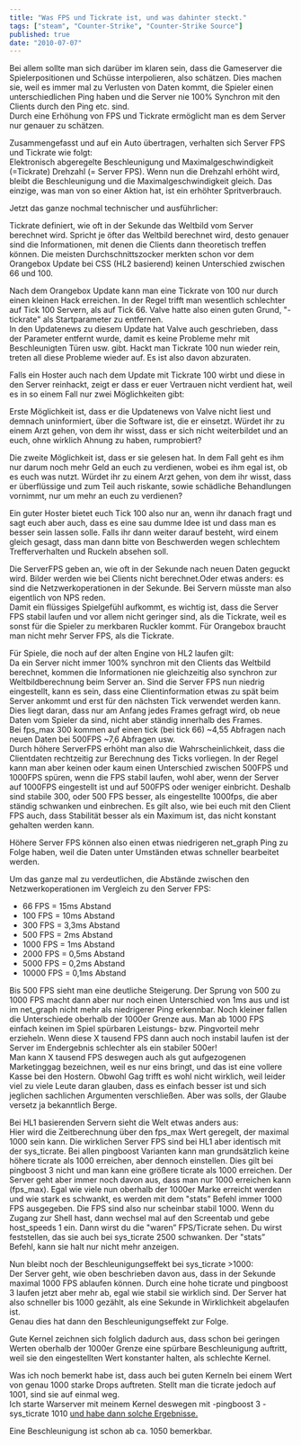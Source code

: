 ```yaml
---
title: "Was FPS und Tickrate ist, und was dahinter steckt."
tags: ["steam", "Counter-Strike", "Counter-Strike Source"]
published: true
date: "2010-07-07"
---
```


Bei allem sollte man sich darüber im klaren sein, dass die Gameserver die Spielerpositionen und Schüsse interpolieren, also schätzen. Dies machen sie, weil es immer mal zu Verlusten von Daten kommt, die Spieler einen unterschiedlichen Ping haben und die Server nie 100% Synchron mit den Clients durch den Ping etc. sind.  
Durch eine Erhöhung von FPS und Tickrate ermöglicht man es dem Server nur genauer zu schätzen.

Zusammengefasst und auf ein Auto übertragen, verhalten sich Server FPS und Tickrate wie folgt:  
Elektronisch abgeregelte Beschleunigung und Maximalgeschwindigkeit (=Tickrate) Drehzahl (= Server FPS). Wenn nun die Drehzahl erhöht wird, bleibt die Beschleunigung und die Maximalgeschwindigkeit gleich. Das einzige, was man von so einer Aktion hat, ist ein erhöhter Spritverbrauch.  
  
  
Jetzt das ganze nochmal technischer und ausführlicher:

Tickrate definiert, wie oft in der Sekunde das Weltbild vom Server berechnet wird. Spricht je öfter das Weltbild berechnet wird, desto genauer sind die Informationen, mit denen die Clients dann theoretisch treffen können. Die meisten Durchschnittszocker merkten schon vor dem Orangebox Update bei CSS (HL2 basierend) keinen Unterschied zwischen 66 und 100.

Nach dem Orangebox Update kann man eine Tickrate von 100 nur durch einen kleinen Hack erreichen. In der Regel trifft man wesentlich schlechter auf Tick 100 Servern, als auf Tick 66. Valve hatte also einen guten Grund, "-tickrate" als Startparameter zu entfernen.  
In den Updatenews zu diesem Update hat Valve auch geschrieben, dass der Parameter entfernt wurde, damit es keine Probleme mehr mit Beschleunigten Türen usw. gibt. Hackt man Tickrate 100 nun wieder rein, treten all diese Probleme wieder auf. Es ist also davon abzuraten.

Falls ein Hoster auch nach dem Update mit Tickrate 100 wirbt und diese in den Server reinhackt, zeigt er dass er euer Vertrauen nicht verdient hat, weil es in so einem Fall nur zwei Möglichkeiten gibt:

Erste Möglichkeit ist, dass er die Updatenews von Valve nicht liest und demnach uninformiert, über die Software ist, die er einsetzt. Würdet ihr zu einem Arzt gehen, von dem ihr wisst, dass er sich nicht weiterbildet und an euch, ohne wirklich Ahnung zu haben, rumprobiert?

Die zweite Möglichkeit ist, dass er sie gelesen hat. In dem Fall geht es ihm nur darum noch mehr Geld an euch zu verdienen, wobei es ihm egal ist, ob es euch was nutzt. Würdet ihr zu einem Arzt gehen, von dem ihr wisst, dass er überflüssige und zum Teil auch riskante, sowie schädliche Behandlungen vornimmt, nur um mehr an euch zu verdienen?

Ein guter Hoster bietet euch Tick 100 also nur an, wenn ihr danach fragt und sagt euch aber auch, dass es eine sau dumme Idee ist und dass man es besser sein lassen solle. Falls ihr dann weiter darauf besteht, wird einem gleich gesagt, dass man dann bitte von Beschwerden wegen schlechtem Trefferverhalten und Ruckeln absehen soll.  
  
  
Die ServerFPS geben an, wie oft in der Sekunde nach neuen Daten geguckt wird. Bilder werden wie bei Clients nicht berechnet.Oder etwas anders: es sind die Netzwerkoperationen in der Sekunde. Bei Servern müsste man also eigentlich von NPS reden.  
Damit ein flüssiges Spielgefühl aufkommt, es wichtig ist, dass die Server FPS stabil laufen und vor allem nicht geringer sind, als die Tickrate, weil es sonst für die Spieler zu merkbaren Ruckler kommt. Für Orangebox braucht man nicht mehr Server FPS, als die Tickrate.

Für Spiele, die noch auf der alten Engine von HL2 laufen gilt:  
Da ein Server nicht immer 100% synchron mit den Clients das Weltbild berechnet, kommen die Informationen nie gleichzeitig also synchron zur Weltbildberechnung beim Server an. Sind die Server FPS nun niedrig eingestellt, kann es sein, dass eine Clientinformation etwas zu spät beim Server ankommt und erst für den nächsten Tick verwendet werden kann. Dies liegt daran, dass nur am Anfang jedes Frames gefragt wird, ob neue Daten vom Spieler da sind, nicht aber ständig innerhalb des Frames.  
Bei fps_max 300 kommen auf einen tick (bei tick 66) ~4,55 Abfragen nach neuen Daten bei 500FPS ~7,6 Abfragen usw.  
Durch höhere ServerFPS erhöht man also die Wahrscheinlichkeit, dass die Clientdaten rechtzeitig zur Berechnung des Ticks vorliegen. In der Regel kann man aber keinen oder kaum einen Unterschied zwischen 500FPS und 1000FPS spüren, wenn die FPS stabil laufen, wohl aber, wenn der Server auf 1000FPS eingestellt ist und auf 500FPS oder weniger einbricht. Deshalb sind stabile 300, oder 500 FPS besser, als eingestellte 1000fps, die aber ständig schwanken und einbrechen. Es gilt also, wie bei euch mit den Client FPS auch, dass Stabilität besser als ein Maximum ist, das nicht konstant gehalten werden kann.

Höhere Server FPS können also einen etwas niedrigeren net_graph Ping zu Folge haben, weil die Daten unter Umständen etwas schneller bearbeitet werden.

Um das ganze mal zu verdeutlichen, die Abstände zwischen den Netzwerkoperationen im Vergleich zu den Server FPS:

- 66 FPS = 15ms Abstand
- 100 FPS = 10ms Abstand
- 300 FPS = 3,3ms Abstand
- 500 FPS = 2ms Abstand
- 1000 FPS = 1ms Abstand
- 2000 FPS = 0,5ms Abstand
- 5000 FPS = 0,2ms Abstand
- 10000 FPS = 0,1ms Abstand

Bis 500 FPS sieht man eine deutliche Steigerung. Der Sprung von 500 zu 1000 FPS macht dann aber nur noch einen Unterschied von 1ms aus und ist im net_graph nicht mehr als niedrigerer Ping erkennbar. Noch kleiner fallen die Unterschiede oberhalb der 1000er Grenze aus. Man ab 1000 FPS einfach keinen im Spiel spürbaren Leistungs- bzw. Pingvorteil mehr erzieheln. Wenn diese X tausend FPS dann auch noch instabil laufen ist der Server im Endergebnis schlechter als ein stabiler 500er!  
Man kann X tausend FPS deswegen auch als gut aufgezogenen Marketinggag bezeichnen, weil es nur eins bringt, und das ist eine vollere Kasse bei den Hostern. Obwohl Gag trifft es wohl nicht wirklich, weil leider viel zu viele Leute daran glauben, dass es einfach besser ist und sich jeglichen sachlichen Argumenten verschließen. Aber was solls, der Glaube versetz ja bekanntlich Berge.

  
Bei HL1 basierenden Servern sieht die Welt etwas anders aus:  
Hier wird die Zeitberechnung über den fps_max Wert geregelt, der maximal 1000 sein kann. Die wirklichen Server FPS sind bei HL1 aber identisch mit der sys_ticrate. Bei allen pingboost Varianten kann man grundsätzlich keine höhere ticrate als 1000 erreichen, aber dennoch einstellen. Dies gilt bei pingboost 3 nicht und man kann eine größere ticrate als 1000 erreichen. Der Server geht aber immer noch davon aus, dass man nur 1000 erreichen kann (fps_max). Egal wie viele nun oberhalb der 1000er Marke erreicht werden und wie stark es schwankt, es werden mit dem "stats” Befehl immer 1000 FPS ausgegeben. Die FPS sind also nur scheinbar stabil 1000. Wenn du Zugang zur Shell hast, dann wechsel mal auf den Screentab und gebe host_speeds 1 ein. Dann wirst du die "waren” FPS/Ticrate sehen. Du wirst feststellen, das sie auch bei sys_ticrate 2500 schwanken. Der "stats” Befehl, kann sie halt nur nicht mehr anzeigen.  
  
Nun bleibt noch der Beschleunigungseffekt bei sys_ticrate &gt;1000:  
Der Server geht, wie oben beschrieben davon aus, dass in der Sekunde maximal 1000 FPS ablaufen können. Durch eine hohe ticrate und pingboost 3 laufen jetzt aber mehr ab, egal wie stabil sie wirklich sind. Der Server hat also schneller bis 1000 gezählt, als eine Sekunde in Wirklichkeit abgelaufen ist.  
Genau dies hat dann den Beschleunigungseffekt zur Folge.

Gute Kernel zeichnen sich folglich dadurch aus, dass schon bei geringen Werten oberhalb der 1000er Grenze eine spürbare Beschleunigung auftritt, weil sie den eingestellten Wert konstanter halten, als schlechte Kernel.  
  
Was ich noch bemerkt habe ist, dass auch bei guten Kerneln bei einem Wert von genau 1000 starke Drops auftreten. Stellt man die ticrate jedoch auf 1001, sind sie auf einmal weg.  
Ich starte Warserver mit meinem Kernel deswegen mit -pingboost 3 -sys_ticrate 1010 [und habe dann solche Ergebnisse.](http://www.fpsmeter.org/p,view;53884.html)

Eine Beschleunigung ist schon ab ca. 1050 bemerkbar.
